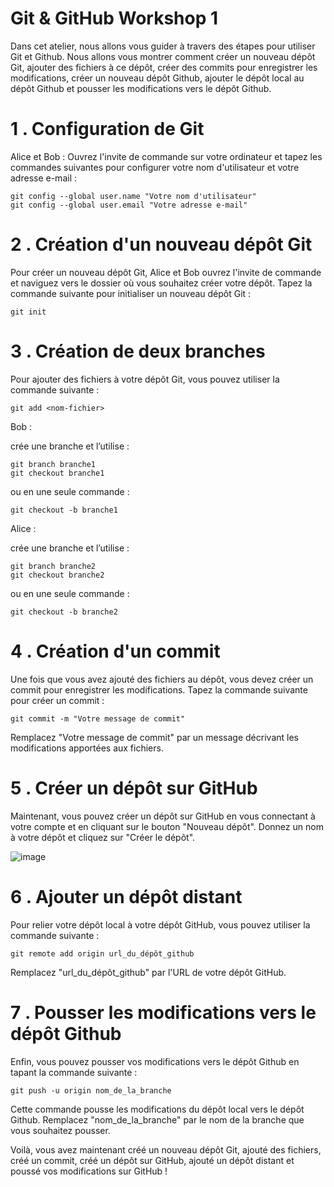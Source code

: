 # Git & GitHub Workshop 1

Dans cet atelier, nous allons vous guider à travers des étapes pour utiliser Git et Github. Nous allons vous montrer comment créer un nouveau dépôt Git, ajouter des
fichiers à ce dépôt, créer des commits pour enregistrer les modifications, créer un nouveau dépôt Github, ajouter le dépôt local au dépôt Github et pousser les modifications vers le dépôt Github.


# 1 . Configuration de Git
Alice et Bob : Ouvrez l'invite de commande sur votre ordinateur et tapez les commandes suivantes pour configurer votre nom d'utilisateur et votre adresse e-mail :
```
git config --global user.name "Votre nom d'utilisateur"
git config --global user.email "Votre adresse e-mail"
```
# 2 . Création d'un nouveau dépôt Git
Pour créer un nouveau dépôt Git, Alice et Bob ouvrez l'invite de commande et naviguez vers le dossier où vous souhaitez créer votre dépôt. Tapez la commande suivante pour initialiser un nouveau dépôt Git :
```
git init
```
# 3 . Création de deux branches 

Pour ajouter des fichiers à votre dépôt Git, vous pouvez utiliser la commande suivante :
```
git add <nom-fichier>
```

Bob  : 

crée une branche et l’utilise :
```
git branch branche1
git checkout branche1
```
ou en une seule commande :
```
git checkout -b branche1
```

Alice : 

crée une branche et l’utilise :
```
git branch branche2
git checkout branche2
```
ou en une seule commande :
```
git checkout -b branche2
```

# 4 . Création d'un commit 
Une fois que vous avez ajouté des fichiers au dépôt, vous devez créer un commit pour enregistrer les modifications. Tapez la commande suivante pour créer un commit :
```
git commit -m "Votre message de commit"
```
Remplacez "Votre message de commit" par un message décrivant les modifications apportées aux fichiers.

# 5 . Créer un dépôt sur GitHub 
Maintenant, vous pouvez créer un dépôt sur GitHub en vous connectant à votre compte et en cliquant sur le bouton "Nouveau dépôt". Donnez un nom à votre dépôt et cliquez sur "Créer le dépôt".


![image](https://user-images.githubusercontent.com/123757632/221890517-b9793939-b1a1-407b-96b4-0f3207dc9c93.png)

# 6 . Ajouter un dépôt distant 
Pour relier votre dépôt local à votre dépôt GitHub, vous pouvez utiliser la commande suivante :
```
git remote add origin url_du_dépôt_github
```
Remplacez "url_du_dépôt_github" par l'URL de votre dépôt GitHub.

# 7 . Pousser les modifications vers le dépôt Github

Enfin, vous pouvez pousser vos modifications vers le dépôt Github en tapant la commande suivante : 
```
git push -u origin nom_de_la_branche
```
Cette commande pousse les modifications du dépôt local vers le dépôt Github.
Remplacez "nom_de_la_branche" par le nom de la branche que vous souhaitez pousser.


Voilà, vous avez maintenant créé un nouveau dépôt Git, ajouté des fichiers, créé un commit, créé un dépôt sur GitHub, ajouté un dépôt distant et poussé vos modifications sur GitHub ! 
